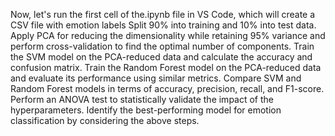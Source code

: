 Now, let's run the first cell of the.ipynb file in VS Code, which will create a CSV file with emotion labels
Split 90% into training and 10% into test data. Apply PCA for reducing the dimensionality while retaining 95% variance and perform cross-validation to find the optimal number of components.
Train the SVM model on the PCA-reduced data and calculate the accuracy and confusion matrix.
Train the Random Forest model on the PCA-reduced data and evaluate its performance using similar metrics. 
Compare SVM and Random Forest models in terms of accuracy, precision, recall, and F1-score. Perform an ANOVA test to statistically validate the impact of the hyperparameters.
Identify the best-performing model for emotion classification by considering the above steps.
